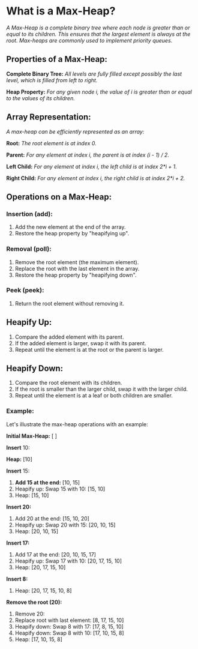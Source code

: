 # What is a Max-Heap?

_A Max-Heap is a complete binary tree where each node is greater than or equal to its children. This ensures that the
largest element is always at the root. Max-heaps are commonly used to implement priority queues._

## Properties of a Max-Heap:

**Complete Binary Tree:** _All levels are fully filled except possibly the last level, which is filled from left to
right._

**Heap Property:** _For any given node i, the value of i is greater than or equal to the values of its children._

## Array Representation:

_A max-heap can be efficiently represented as an array:_

**Root:** _The root element is at index 0._

**Parent:** _For any element at index i, the parent is at index (i - 1) / 2._

**Left Child:** _For any element at index i, the left child is at index 2*i + 1._

**Right Child:** _For any element at index i, the right child is at index 2*i + 2._

## Operations on a Max-Heap:

### Insertion (add):

1. Add the new element at the end of the array.
2. Restore the heap property by "heapifying up".

### Removal (poll):

1. Remove the root element (the maximum element).
2. Replace the root with the last element in the array.
3. Restore the heap property by "heapifying down".

### Peek (peek):

1. Return the root element without removing it.

## Heapify Up:

1. Compare the added element with its parent.
2. If the added element is larger, swap it with its parent.
3. Repeat until the element is at the root or the parent is larger.

## Heapify Down:

1. Compare the root element with its children.
2. If the root is smaller than the larger child, swap it with the larger child.
3. Repeat until the element is at a leaf or both children are smaller.

### Example:

Let's illustrate the max-heap operations with an example:

**Initial Max-Heap:** [ ]

**Insert** 10:

**Heap:** [10]

**Insert** 15:

1. **Add 15 at the end:** [10, 15]
2. Heapify up: Swap 15 with 10: [15, 10]
3. Heap: [15, 10]

**Insert 20:**

1. Add 20 at the end: [15, 10, 20]
2. Heapify up: Swap 20 with 15: [20, 10, 15]
3. Heap: [20, 10, 15]

**Insert 17:**

1. Add 17 at the end: [20, 10, 15, 17]
2. Heapify up: Swap 17 with 10: [20, 17, 15, 10]
3. Heap: [20, 17, 15, 10]

**Insert 8:**

1. Heap: [20, 17, 15, 10, 8]

**Remove the root (20):**

1. Remove 20:
2. Replace root with last element: [8, 17, 15, 10]
3. Heapify down: Swap 8 with 17: [17, 8, 15, 10]
4. Heapify down: Swap 8 with 10: [17, 10, 15, 8]
5. Heap: [17, 10, 15, 8]